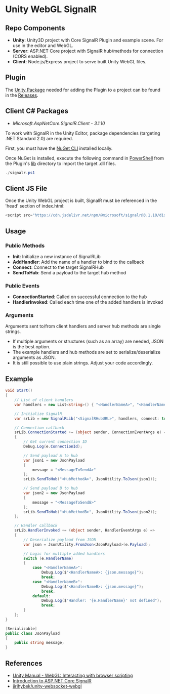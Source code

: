 # Unity WebGL SignalR

## Repo Components

- **Unity**: Unity3D project with Core SignalR Plugin and example scene. For use in the editor and WebGL.
- **Server**: ASP.NET Core project with SignalR hub/methods for connection (CORS enabled).
- **Client**: Node.js/Express project to serve built Unity WebGL files.

## Plugin

The [Unity Package](https://docs.unity3d.com/Manual/AssetPackages.html) needed for adding the Plugin to a project can be found in the [Releases](https://github.com/evanlindsey/Unity-WebGL-SignalR/releases).

## Client C# Packages

- _Microsoft.AspNetCore.SignalR.Client - 3.1.10_

To work with SignalR in the Unity Editor, package dependencies (targeting .NET Standard 2.0) are required.

First, you must have the [NuGet CLI](https://docs.microsoft.com/en-us/nuget/reference/nuget-exe-cli-reference) installed locally.

Once NuGet is installed, execute the following command in [PowerShell](https://github.com/PowerShell/PowerShell) from the Plugin's [lib](./Unity/Assets/Plugins/SignalR/lib) directory to import the target .dll files.

```powershell
./signalr.ps1
```

## Client JS File

Once the Unity WebGL project is built, SignalR must be referenced in the 'head' section of index.html:

```javascript
<script src="https://cdn.jsdelivr.net/npm/@microsoft/signalr@3.1.10/dist/browser/signalr.min.js"></script>
```

## Usage

### Public Methods

- **Init**: Initialize a new instance of SignalRLib
- **AddHandler**: Add the name of a handler to bind to the callback
- **Connect**: Connect to the target SignalRHub
- **SendToHub**: Send a payload to the target hub method

### Public Events

- **ConnectionStarted**: Called on successful connection to the hub
- **HandlerInvoked**: Called each time one of the added handlers is invoked

### Arguments

Arguments sent to/from client handlers and server hub methods are single strings.

- If multiple arguments or structures (such as an array) are needed, JSON is the best option.
- The example handlers and hub methods are set to serialize/deserialize arguments as JSON.
- It is still possible to use plain strings. Adjust your code accordingly.

## Example

```c#
void Start()
{
    // List of client handlers
    var handlers = new List<string>() { "<HandlerNameA>", "<HandlerNameB>" };

    // Initialize SignalR
    var srLib = new SignalRLib("<SignalRHubURL>", handlers, connect: true);

    // Connection callback
    srLib.ConnectionStarted += (object sender, ConnectionEventArgs e) =>
    {
        // Get current connection ID
        Debug.Log(e.ConnectionId);

        // Send payload A to hub
        var json1 = new JsonPayload
        {
            message = "<MessageToSendA>"
        };
        srLib.SendToHub("<HubMethodA>", JsonUtility.ToJson(json1));

        // Send payload B to hub
        var json2 = new JsonPayload
        {
            message = "<MessageToSendB>"
        };
        srLib.SendToHub("<HubMethodB>", JsonUtility.ToJson(json2));
    };

    // Handler callback
    srLib.HandlerInvoked += (object sender, HandlerEventArgs e) =>
    {
        // Deserialize payload from JSON
        var json = JsonUtility.FromJson<JsonPayload>(e.Payload);

        // Logic for multiple added handlers
        switch (e.HandlerName)
        {
            case "<HandlerNameA>":
                Debug.Log($"<HandlerNameA>: {json.message}");
                break;
            case "<HandlerNameB>":
                Debug.Log($"<HandlerNameB>: {json.message}");
                break;
            default:
                Debug.Log($"Handler: '{e.HandlerName}' not defined");
                break;
        }
    };
}

[Serializable]
public class JsonPayload
{
    public string message;
}
```

## References

- [Unity Manual - WebGL: Interacting with browser scripting](https://docs.unity3d.com/Manual/webgl-interactingwithbrowserscripting.html)
- [Introduction to ASP.NET Core SignalR](https://docs.microsoft.com/en-us/aspnet/core/signalr/introduction?view=aspnetcore-3.1)
- [jirihybek/unity-websocket-webgl](https://github.com/jirihybek/unity-websocket-webgl)
